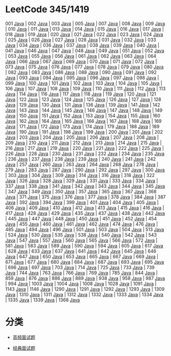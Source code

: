 # LeetCode 345/1419

 001 [Java](src/lc001.java)
| 002 [Java](src/lc002.java)
| 003 [Java](src/lc003.java)
| 005 [Java](src/lc005.java)
| 007 [Java](src/lc007.java)
| 008 [Java](src/lc008.java)
| 009 [Java](src/lc009.java)
| 010 [Java](src/lc010.java)
| 011 [Java](src/lc011.java)
| 013 [Java](src/lc013.java)
| 014 [Java](src/lc014.java)
| 015 [Java](src/lc015.java)
| 016 [Java](src/lc016.java)
| 017 [Java](src/lc017.java)
| 018 [Java](src/lc018.java)
| 019 [Java](src/lc019.java)
| 020 [Java](src/lc020.java)
| 021 [Java](src/lc021.java)
| 022 [Java](src/lc022.java)
| 023 [Java](src/lc023.java)
| 024 [Java](src/lc024.java)
| 025 [Java](src/lc025.java)
| 026 [Java](src/lc026.java)
| 027 [Java](src/lc027.java)
| 028 [Java](src/lc028.java)
| 031 [Java](src/lc031.java)
| 032 [Java](src/lc032.java)
| 033 [Java](src/lc033.java)
| 034 [Java](src/lc034.java)
| 036 [Java](src/lc036.java)
| 037 [Java](src/lc037.java)
| 038 [Java](src/lc038.java)
| 039 [Java](src/lc039.java)
| 040 [Java](src/lc040.java)
| 041 [Java](src/lc041.java)
| 046 [Java](src/lc046.java)
| 047 [Java](src/lc047.java)
| 048 [Java](src/lc048.java)
| 049 [Java](src/lc049.java)
| 051 [Java](src/lc051.java)
| 052 [Java](src/lc052.java)
| 053 [Java](src/lc053.java)
| 055 [Java](src/lc055.java)
| 056 [Java](src/lc053.java)
| 061 [Java](src/lc061.java)
| 062 [Java](src/lc062.java)
| 063 [Java](src/lc063.java)
| 064 [Java](src/lc064.java)
| 066 [Java](src/lc066.java)
| 067 [Java](src/lc067.java)
| 069 [Java](src/lc069.java)
| 070 [Java](src/lc070.java)
| 071 [Java](src/lc071.java)
| 072 [Java](src/lc072.java)
| 073 [Java](src/lc073.java)
| 075 [Java](src/lc075.java)
| 076 [Java](src/lc076.java)
| 077 [Java](src/lc077.java)
| 078 [Java](src/lc078.java)
| 079 [Java](src/lc079.java)
| 080 [Java](src/lc080.java)
| 082 [Java](src/lc082.java)
| 083 [Java](src/lc083.java)
| 086 [Java](src/lc086.java)
| 088 [Java](src/lc088.java)
| 090 [Java](src/lc090.java)
| 091 [Java](src/lc091.java)
| 092 [Java](src/lc092.java)
| 093 [Java](src/lc093.java)
| 094 [Java](src/lc094.java)
| 095 [Java](src/lc095.java)
| 096 [Java](src/lc096.java)
| 097 [Java](src/lc097.java)
| 098 [Java](src/lc098.java)
| 099 [Java](src/lc099.java)
| 100 [Java](src/lc100.java)
| 101 [Java](src/lc101.java)
| 102 [Java](src/lc102.java)
| 103 [Java](src/lc103.java)
| 104 [Java](src/lc104.java)
| 105 [Java](src/lc105.java)
| 106 [Java](src/lc106.java)
| 107 [Java](src/lc107.java)
| 108 [Java](src/lc108.java)
| 109 [Java](src/lc109.java)
| 110 [Java](src/lc110.java)
| 111 [Java](src/lc111.java)
| 112 [Java](src/lc112.java)
| 113 [Java](src/lc113.java)
| 114 [Java](src/lc114.java)
| 116 [Java](src/lc116.java)
| 117 [Java](src/lc117.java)
| 118 [Java](src/lc118.java)
| 119 [Java](src/lc119.java)
| 120 [Java](src/lc120.java)
| 121 [Java](src/lc121.java)
| 122 [Java](src/lc122.java)
| 123 [Java](src/lc123.java)
| 124 [Java](src/lc124.java)
| 125 [Java](src/lc125.java)
| 126 [Java](src/lc126.java)
| 127 [Java](src/lc127.java)
| 128 [Java](src/lc128.java)
| 129 [Java](src/lc129.java)
| 130 [Java](src/lc130.java)
| 131 [Java](src/lc131.java)
| 136 [Java](src/lc136.java)
| 139 [Java](src/lc139.java)
| 141 [Java](src/lc141.java)
| 142 [Java](src/lc142.java)
| 143 [Java](src/lc143.java)
| 144 [Java](src/lc144.java)
| 145 [Java](src/lc145.java)
| 146 [Java](src/lc146.java)
| 147 [Java](src/lc147.java)
| 148 [Java](src/lc148.java)
| 149 [Java](src/lc149.java)
| 150 [Java](src/lc150.java)
| 151 [Java](src/lc151.java)
| 152 [Java](src/lc152.java)
| 153 [Java](src/lc153.java)
| 154 [Java](src/lc154.java)
| 155 [Java](src/lc155.java)
| 160 [Java](src/lc160.java)
| 162 [Java](src/lc162.java)
| 164 [Java](src/lc164.java)
| 165 [Java](src/lc165.java)
| 166 [Java](src/lc166.java)
| 167 [Java](src/lc167.java)
| 168 [Java](src/lc168.java)
| 169 [Java](src/lc169.java)
| 171 [Java](src/lc171.java)
| 172 [Java](src/lc172.java)
| 173 [Java](src/lc173.java)
| 174 [Java](src/lc174.md)
| 179 [Java](src/lc179.java)
| 188 [Java](src/lc188.md)
| 189 [Java](src/lc189.java)
| 190 [Java](src/lc190.java)
| 191 [Java](src/lc191.java)
| 198 [Java](src/lc198.md)
| 199 [Java](src/lc199.java)
| 200 [Java](src/lc200.java)
| 201 [Java](src/lc201.java)
| 202 [Java](src/lc202.java)
| 203 [Java](src/lc203.java)
| 204 [Java](src/lc204.java)
| 205 [Java](src/lc205.java)
| 206 [Java](src/lc206.java)
| 207 [Java](src/lc207.java)
| 208 [Java](src/lc208.java)
| 209 [Java](src/lc209.java)
| 210 [Java](src/lc210.java)
| 211 [Java](src/lc211.java)
| 212 [Java](src/lc212.java)
| 213 [Java](src/lc213.md)
| 214 [Java](src/lc214.java)
| 215 [Java](src/lc215.java)
| 216 [Java](src/lc216.java)
| 217 [Java](src/lc217.java)
| 219 [Java](src/lc219.java)
| 220 [Java](src/lc220.java)
| 221 [Java](src/lc221.java)
| 222 [Java](src/lc222.java)
| 225 [Java](src/lc225.java)
| 226 [Java](src/lc226.java)
| 228 [Java](src/lc228.java)
| 230 [Java](src/lc230.java)
| 231 [Java](src/lc231.java)
| 232 [Java](src/lc232.java)
| 234 [Java](src/lc234.java)
| 235 [Java](src/lc235.java)
| 236 [Java](src/lc236.java)
| 237 [Java](src/lc237.java)
| 238 [Java](src/lc238.java)
| 239 [Java](src/lc239.java)
| 240 [Java](src/lc240.java)
| 241 [Java](src/lc241.java)
| 242 [Java](src/lc242.java)
| 257 [Java](src/lc257.java)
| 260 [Java](src/lc260.java)
| 263 [Java](src/lc263.java)
| 264 [Java](src/lc264.java)
| 268 [Java](src/lc268.java)
| 278 [Java](src/lc278.java)
| 279 [Java](src/lc279.java)
| 283 [Java](src/lc283.java)
| 287 [Java](src/lc287.java)
| 290 [Java](src/lc290.java)
| 292 [Java](src/lc292.java)
| 297 [Java](src/lc297.java)
| 300 [Java](src/lc300.java)
| 303 [Java](src/lc303.java)
| 304 [Java](src/lc304.java)
| 309 [Java](src/lc309.java)
| 314 [Java](src/lc314.java)
| 316 [Java](src/lc316.java)
| 318 [Java](src/lc318.java)
| 322 [Java](src/lc322.java)
| 326 [Java](src/lc326.java)
| 328 [Java](src/lc328.java)
| 329 [Java](src/lc329.java)
| 331 [Java](src/lc331.java)
| 333 [Java](src/lc333.java)
| 334 [Java](src/lc334.java)
| 337 [Java](src/lc337.java)
| 338 [Java](src/lc338.java)
| 341 [Java](src/lc341.java)
| 342 [Java](src/lc342.java)
| 343 [Java](src/lc343.java)
| 344 [Java](src/lc344.java)
| 345 [Java](src/lc345.java)
| 347 [Java](src/lc347.java)
| 349 [Java](src/lc349.java)
| 350 [Java](src/lc350.java)
| 357 [Java](src/lc357.java)
| 365 [Java](src/lc365.java)
| 367 [Java](src/lc367.java)
| 368 [Java](src/lc368.java)
| 371 [Java](src/lc371.java)
| 375 [Java](src/lc375.java)
| 376 [Java](src/lc376.java)
| 377 [Java](src/lc377.java)
| 378 [Java](src/lc378.java)
| 384 [Java](src/lc384.java)
| 387 [Java](src/lc387.java)
| 392 [Java](src/lc392.java)
| 394 [Java](src/lc394.java)
| 399 [Java](src/lc399.java)
| 401 [Java](src/lc401.java)
| 404 [Java](src/lc404.java)
| 405 [Java](src/lc405.java)
| 406 [Java](src/lc406.java)
| 409 [Java](src/lc409.java)
| 410 [Java](src/lc410.java)
| 412 [Java](src/lc412.java)
| 413 [Java](src/lc413.java)
| 415 [Java](src/lc415.java)
| 416 [Java](src/lc416.java)
| 417 [Java](src/lc417.java)
| 428 [Java](src/lc428.java)
| 429 [Java](src/lc429.java)
| 435 [Java](src/lc435.java)
| 437 [Java](src/lc437.java)
| 438 [Java](src/lc438.java)
| 442 [Java](src/lc442.java)
| 445 [Java](src/lc445.java)
| 447 [Java](src/lc447.java)
| 448 [Java](src/lc448.java)
| 450 [Java](src/lc450.java)
| 451 [Java](src/lc451.java)
| 452 [Java](src/lc452.java)
| 454 [Java](src/lc454.java)
| 455 [Java](src/lc455.java)
| 460 [Java](src/lc460.java)
| 461 [Java](src/lc461.java)
| 462 [Java](src/lc462.java)
| 474 [Java](src/lc474.java)
| 476 [Java](src/lc476.java)
| 485 [Java](src/lc485.java)
| 494 [Java](src/lc494.java)
| 496 [Java](src/lc496.java)
| 501 [Java](src/lc501.java)
| 503 [Java](src/lc503.java)
| 504 [Java](src/lc504.java)
| 513 [Java](src/lc513.java)
| 524 [Java](src/lc524.java)
| 530 [Java](src/lc530.java)
| 535 [Java](src/lc535.java)
| 538 [Java](src/lc538.java)
| 540 [Java](src/lc540.java)
| 542 [Java](src/lc542.java)
| 543 [Java](src/lc543.java)
| 547 [Java](src/lc547.java)
| 557 [Java](src/lc557.java)
| 560 [Java](src/lc560.java)
| 565 [Java](src/lc565.java)
| 566 [Java](src/lc566.java)
| 572 [Java](src/lc572.java)
| 581 [Java](src/lc581.java)
| 583 [Java](src/lc583.java)
| 589 [Java](src/lc589.java)
| 590 [Java](src/lc590.java)
| 594 [Java](src/lc594.java)
| 605 [Java](src/lc605.java)
| 617 [Java](src/lc617.java)
| 628 [Java](src/lc628.java)
| 633 [Java](src/lc633.java)
| 637 [Java](src/lc637.java)
| 641 [Java](src/lc641.java)
| 642 [Java](src/lc642.java)
| 645 [Java](src/lc645.java)
| 646 [Java](src/lc646.java)
| 647 [Java](src/lc647.java)
| 650 [Java](src/lc650.java)
| 653 [Java](src/lc653.java)
| 665 [Java](src/lc665.java)
| 667 [Java](src/lc667.java)
| 669 [Java](src/lc669.java)
| 671 [Java](src/lc671.java)
| 677 [Java](src/lc677.java)
| 680 [Java](src/lc680.java)
| 684 [Java](src/lc684.java)
| 687 [Java](src/lc687.java)
| 693 [Java](src/lc693.java)
| 695 [Java](src/lc695.java)
| 696 [Java](src/lc696.java)
| 697 [Java](src/lc697.java)
| 703 [Java](src/lc703.java)
| 714 [Java](src/lc714.java)
| 725 [Java](src/lc725.java)
| 733 [Java](src/lc733.java)
| 739 [Java](src/lc739.java)
| 744 [Java](src/lc744.java)
| 763 [Java](src/lc763.java)
| 766 [Java](src/lc766.java)
| 769 [Java](src/lc769.java)
| 785 [Java](src/lc785.java)
| 844 [Java](src/lc844.java)
| 859 [Java](src/lc859.java)
| 876 [Java](src/lc876.java)
| 886 [Java](src/lc886.java)
| 889 [Java](src/lc889.java)
| 938 [Java](src/lc938.java)
| 958 [Java](src/lc958.java)
| 987 [Java](src/lc987.java)
| 994 [Java](src/lc994.java)
| 1003 [Java](src/lc1003.java)
| 1004 [Java](src/lc1004.java)
| 1008 [Java](src/lc1008.java)
| 1028 [Java](src/lc1028.java)
| 1091 [Java](src/lc1091.java)
| 1143 [Java](src/lc1143.java)
| 1146 [Java](src/lc1146.java)
| 1290 [Java](src/lc1290.java)
| 1291 [Java](src/lc1291.java)
| 1292 [Java](src/lc1292.java)
| 1293 [Java](src/lc1293.java)
| 1309 [Java](src/lc1309.java)
| 1310 [Java](src/lc1310.java)
| 1311 [Java](src/lc1311.java)
| 1312 [Java](src/lc1312.java)
| 1332 [Java](src/lc5319.java)
| 1333 [Java](src/lc5320.java)
| 1334 [Java](src/lc5321.java)
| 1335 [Java](src/lc5322.java)
| 1339 [Java](src/lc1339.java)
| 1368 [Java](src/lc1368.java)

# 分类

- [高频面试题](navigate/liuyubobobo.md)

- [经典面试题](navigate/cyc.md)